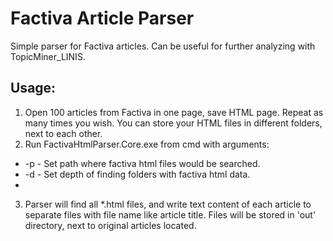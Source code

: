 ﻿# Factiva Article Parser
Simple parser for Factiva articles.
Can be useful for further analyzing with TopicMiner_LINIS.

## Usage:
1. Open 100 articles from Factiva in one page, save HTML page. Repeat as many times you wish. You can store your HTML files in different folders, next to each other.
2. Run FactivaHtmlParser.Core.exe from cmd with arguments:
* 	-p <path> - Set path where factiva html files would be searched.
* 	-d <int> - Set depth of finding folders with factiva html data.
* 	
3. Parser will find all *.html files, and write text content of each article to separate files with file name like article title. 
Files will be stored in 'out' directory, next to original articles located.